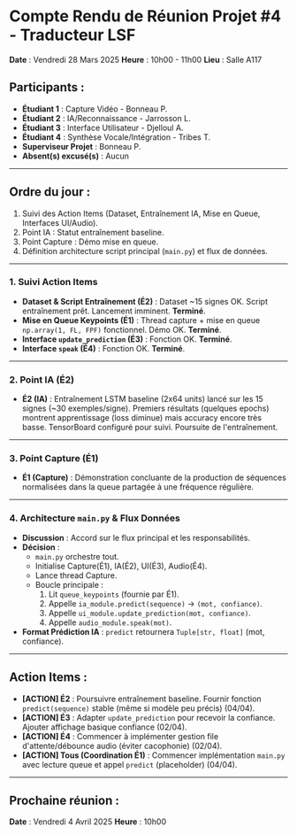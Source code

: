 # Compte Rendu de Réunion Projet #4 - Traducteur LSF

**Date** : Vendredi 28 Mars 2025
**Heure** : 10h00 - 11h00
**Lieu** : Salle A117

## Participants :
- **Étudiant 1** : Capture Vidéo - Bonneau P.
- **Étudiant 2** : IA/Reconnaissance - Jarrosson L.
- **Étudiant 3** : Interface Utilisateur - Djelloul A.
- **Étudiant 4** : Synthèse Vocale/Intégration - Tribes T.
- **Superviseur Projet** : Bonneau P.
- **Absent(s) excusé(s)** : Aucun

---

## Ordre du jour :
1.  Suivi des Action Items (Dataset, Entraînement IA, Mise en Queue, Interfaces UI/Audio).
2.  Point IA : Statut entraînement baseline.
3.  Point Capture : Démo mise en queue.
4.  Définition architecture script principal (`main.py`) et flux de données.

---

### 1. Suivi Action Items
- **Dataset & Script Entraînement (É2)** : Dataset ~15 signes OK. Script entraînement prêt. Lancement imminent. **Terminé**.
- **Mise en Queue Keypoints (É1)** : Thread capture + mise en queue `np.array(1, FL, FPF)` fonctionnel. Démo OK. **Terminé**.
- **Interface `update_prediction` (É3)** : Fonction OK. **Terminé**.
- **Interface `speak` (É4)** : Fonction OK. **Terminé**.

---

### 2. Point IA (É2)
- **É2 (IA)** : Entraînement LSTM baseline (2x64 units) lancé sur les 15 signes (~30 exemples/signe). Premiers résultats (quelques epochs) montrent apprentissage (loss diminue) mais accuracy encore très basse. TensorBoard configuré pour suivi. Poursuite de l'entraînement.

---

### 3. Point Capture (É1)
- **É1 (Capture)** : Démonstration concluante de la production de séquences normalisées dans la queue partagée à une fréquence régulière.

---

### 4. Architecture `main.py` & Flux Données
- **Discussion** : Accord sur le flux principal et les responsabilités.
- **Décision** :
    - `main.py` orchestre tout.
    - Initialise Capture(É1), IA(É2), UI(É3), Audio(É4).
    - Lance thread Capture.
    - Boucle principale :
        1.  Lit `queue_keypoints` (fournie par É1).
        2.  Appelle `ia_module.predict(sequence)` -> `(mot, confiance)`.
        3.  Appelle `ui_module.update_prediction(mot, confiance)`.
        4.  Appelle `audio_module.speak(mot)`.
- **Format Prédiction IA** : `predict` retournera `Tuple[str, float]` (mot, confiance).

---

## Action Items :
- **[ACTION] É2** : Poursuivre entraînement baseline. Fournir fonction `predict(sequence)` stable (même si modèle peu précis) (04/04).
- **[ACTION] É3** : Adapter `update_prediction` pour recevoir la confiance. Ajouter affichage basique confiance (02/04).
- **[ACTION] É4** : Commencer à implémenter gestion file d'attente/débounce audio (éviter cacophonie) (02/04).
- **[ACTION] Tous (Coordination É1)** : Commencer implémentation `main.py` avec lecture queue et appel `predict` (placeholder) (04/04).

---

## Prochaine réunion :
**Date** : Vendredi 4 Avril 2025
**Heure** : 10h00
